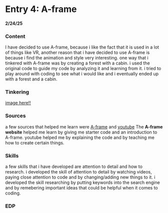 # Entry 4: A-frame
#### 2/24/25

### Content
I have decided to use A-frame, because i like the fact that it is used in a lot of things like VR, another reason that i have decided to use A-frame is because i find the animation and style very interesting. one way that i tinkered with A-frame was by creating a forest with a cabin. i used the original code to guide my code by analyzing it and learning from it. i tried to play around with coding to see what i would like and i eventually ended up with a forest and a cabin.

### Tinkering
[image here!!](help.png)


### Sources
a few sources that helped me learn were [A-frame](https://aframe.io/) and [youtube](https://www.youtube.com/) The **A-frame website** helped me learn by giving me starter code and an introduction to A-frame. youtube helped me by explaining the code and by teaching me how to create certain things. 

### Skills
a few skills that i have developed are attention to detail and how to research. i developed the skill of attention to detail by watching videos, paying close attention to code and by changing/adding new things to it. i developed the skill researching by putting keywords into the search engine and by remebering important ideas that could be helpful when it comes to coding.

### EDP
